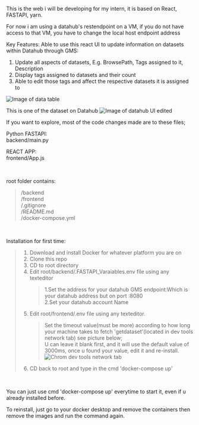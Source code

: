 This is the web i will be developing for my intern, it is based on React, FASTAPI, yarn.

For now i am using a datahub's restendpoint on a VM, if you do not have access to that VM, you have to change the local host endpoint address

Key Features:
Able to use this react UI to update information on datasets within Datahub through GMS:

1. Update all aspects of datasets, E.g. BrowsePath, Tags assigned to it, Description
2. Display tags assigned to datasets and their count
3. Able to edit those tags and affect the respective datasets it is assigned to
   <br>

![Image of data table](https://user-images.githubusercontent.com/60865228/137517312-3b98cd56-ad10-43ee-b04f-03b9a75d3ec5.gif)

This is one of the dataset on Datahub
![Image of datahub UI edited](https://user-images.githubusercontent.com/60865228/134659624-33da907e-3782-49bf-8f6c-c892558c33b8.png)

If you want to explore, most of the code changes made are to these files;

Python FASTAPI:\
backend/main.py

REACT APP:\
frontend/App.js

<br>

root folder contains:

> /backend\
> /frontend\
> /.gitignore\
> /README.md\
> /docker-compose.yml

<br>

Installation for first time:

> 1.  Download and install Docker for whatever platform you are on
> 2.  Clone this repo
> 3.  CD to root directory
> 4.  Edit root/backend/.FASTAPI_Varaiables.env file using any texteditor
>     > 1.Set the address for your datahub GMS endpoint:Which is your datahub address but on port :8080 <br>
>     > 2.Set your datahub account Name
> 5.  Edit root/frontend/.env file using any texteditor.
>     > Set the timeout value(must be more) according to how long your machine takes to fetch 'getdataset'(located in dev tools network tab) see picture below; <br>
>     > U can leave it blank first, and it will use the default value of 3000ms, once u found your value, edit it and re-install.
>     > ![Chrom dev tools network tab](https://user-images.githubusercontent.com/60865228/134888557-ee86ba13-5178-4cfd-bd2b-b6a36b895cc3.png)
> 6.  CD back to root and type in the cmd 'docker-compose up'

<br>

You can just use cmd 'docker-compose up' everytime to start it, even if u already installed before.

To reinstall, just go to your docker desktop and remove the containers then remove the images and run the command again.
